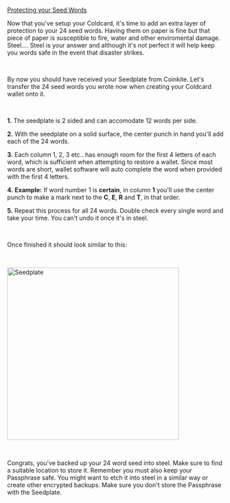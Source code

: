[Protecting your Seed Words](#protecting-your-seed-word)


Now that you've setup your Coldcard, it's time to add an extra layer of protection to your 24 seed words. Having them on paper is fine but that piece of paper
is susceptible to fire, water and other enviromental damage. Steel.... Steel is your answer and although it's not perfect it will help keep you words safe in the 
event that disaster strikes.

&nbsp;

By now you should have received your Seedplate from Coinkite. Let's transfer the 24 seed words you wrote now when creating your Coldcard wallet onto it. 

&nbsp;

**1\.** The seedplate is 2 sided and can accomodate 12 words per side.

**2\.** With the seedplate on a solid surface, the center punch in hand you'll add each of the 24 words.

**3\.** Each column 1, 2, 3 etc.. has enough room for the first 4 letters of each word, which is sufficient when attempting to restore a wallet. 
        Since most words are short, wallet software will auto complete the word when provided with the first 4 letters. 

**4\.** **Example:** If word number 1 is **certain**, in column **1** you'll use the center punch to make a mark next to the **C**, **E**, **R** and **T**, in that order.

**5\.** Repeat this process for all 24 words. Double check every single word and take your time. You can't undo it once it's in steel.

&nbsp;

Once finished it should look similar to this: 

&nbsp;

<img src="./../../../seedplate.jpeg" alt="Seedplate" width="400"/>

&nbsp;

Congrats, you've backed up your 24 word seed into steel. Make sure to find a suitable location to store it. Remember you must also keep your Passphrase safe.
You might want to etch it into steel in a similar way or create other encrypted backups. Make sure you don't store the Passphrase with the Seedplate.

